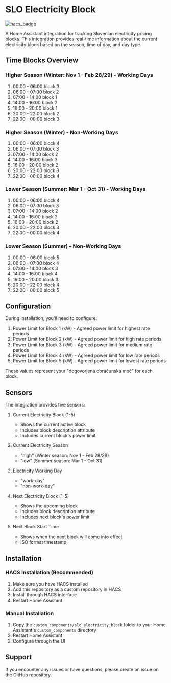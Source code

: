 # SLO Electricity Block

[![hacs_badge](https://img.shields.io/badge/HACS-Custom-41BDF5.svg)](https://github.com/hacs/integration)

A Home Assistant integration for tracking Slovenian electricity pricing blocks. This integration provides real-time information about the current electricity block based on the season, time of day, and day type.

## Time Blocks Overview

### Higher Season (Winter: Nov 1 - Feb 28/29) - Working Days
1. 00:00 - 06:00 block 3
2. 06:00 - 07:00 block 2
3. 07:00 - 14:00 block 1
4. 14:00 - 16:00 block 2
6. 16:00 - 20:00 block 1
7. 20:00 - 22:00 block 2
8. 22:00 - 00:00 block 3

### Higher Season (Winter) - Non-Working Days
1. 00:00 - 06:00 block 4
2. 06:00 - 07:00 block 3
3. 07:00 - 14:00 block 2
4. 14:00 - 16:00 block 3
6. 16:00 - 20:00 block 2
7. 20:00 - 22:00 block 3
8. 22:00 - 00:00 block 4

### Lower Season (Summer: Mar 1 - Oct 31) - Working Days
1. 00:00 - 06:00 block 4
2. 06:00 - 07:00 block 3
3. 07:00 - 14:00 block 2
4. 14:00 - 16:00 block 3
6. 16:00 - 20:00 block 2
7. 20:00 - 22:00 block 3
8. 22:00 - 00:00 block 4

### Lower Season (Summer) - Non-Working Days
1. 00:00 - 06:00 block 5
2. 06:00 - 07:00 block 4
3. 07:00 - 14:00 block 3
4. 14:00 - 16:00 block 4
6. 16:00 - 20:00 block 3
7. 20:00 - 22:00 block 4
8. 22:00 - 00:00 block 5

## Configuration

During installation, you'll need to configure:

1. Power Limit for Block 1 (kW) - Agreed power limit for highest rate periods
2. Power Limit for Block 2 (kW) - Agreed power limit for high rate periods
3. Power Limit for Block 3 (kW) - Agreed power limit for medium rate periods
4. Power Limit for Block 4 (kW) - Agreed power limit for low rate periods
5. Power Limit for Block 5 (kW) - Agreed power limit for lowest rate periods

These values represent your "dogovorjena obračunska moč" for each block.

## Sensors

The integration provides five sensors:

1. Current Electricity Block (1-5)
   - Shows the current active block
   - Includes block description attribute
   - Includes current block's power limit

2. Current Electricity Season
   - "high" (Winter season: Nov 1 - Feb 28/29)
   - "low" (Summer season: Mar 1 - Oct 31)

3. Electricity Working Day
   - "work-day"
   - "non-work-day"

4. Next Electricity Block (1-5)
   - Shows the upcoming block
   - Includes block description attribute
   - Includes next block's power limit

5. Next Block Start Time
   - Shows when the next block will come into effect
   - ISO format timestamp

## Installation

### HACS Installation (Recommended)
1. Make sure you have HACS installed
2. Add this repository as a custom repository in HACS
3. Install through HACS interface
4. Restart Home Assistant

### Manual Installation
1. Copy the `custom_components/slo_electricity_block` folder to your Home Assistant's `custom_components` directory
2. Restart Home Assistant
3. Configure through the UI

## Support
If you encounter any issues or have questions, please create an issue on the GitHub repository.
